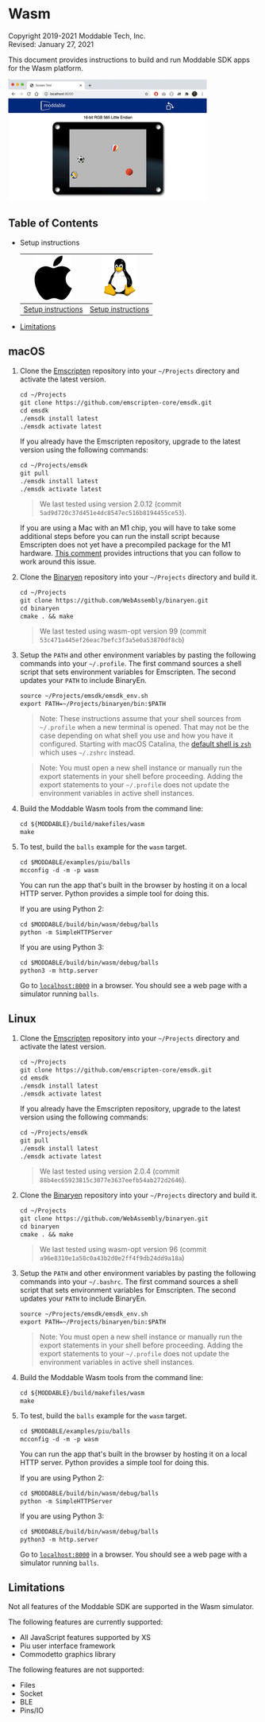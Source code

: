 # Wasm

Copyright 2019-2021 Moddable Tech, Inc.<BR>
Revised: January 27, 2021

This document provides instructions to build and run Moddable SDK apps for the Wasm platform.

![](./../assets/devices/wasm.gif)

## Table of Contents

- Setup instructions

	| [![Apple logo](./../assets/moddable/mac-logo.png)](#mac) | [![Linux logo](./../assets/moddable/lin-logo.png)](#lin) |
	| :---: | :---: |
	| [Setup instructions](#mac) | [Setup instructions](#lin)
	
- [Limitations](#limitations)

<a id="mac"></a>
## macOS

1. Clone the [Emscripten](https://emscripten.org/) repository into your `~/Projects` directory and activate the latest version.

	```text
	cd ~/Projects
	git clone https://github.com/emscripten-core/emsdk.git
	cd emsdk
	./emsdk install latest
	./emsdk activate latest
	```
	
	If you already have the Emscripten repository, upgrade to the latest version using the following commands:
	
	```text
	cd ~/Projects/emsdk
	git pull
	./emsdk install latest
	./emsdk activate latest
	```
	
	> We last tested using version 2.0.12 (commit `5ad9d720c37d451e4dc8547ec516b8194455ce53`).
	
	If you are using a Mac with an M1 chip, you will have to take some additional steps before you can run the install script because Emscripten does not yet have a precompiled package for the M1 hardware. [This comment](https://github.com/emscripten-core/emsdk/issues/671#issuecomment-754541014) provides intructions that you can follow to work around this issue.
		
2. Clone the [Binaryen](https://github.com/WebAssembly/binaryen) repository into your `~/Projects` directory and build it.

	```text
	cd ~/Projects
	git clone https://github.com/WebAssembly/binaryen.git
	cd binaryen
	cmake . && make
	```
	
	> We last tested using wasm-opt version 99 (commit `53c471a445ef26eac7befc3f3a5e0a53870df8cb`)	
3. 	Setup the `PATH` and other environment variables by pasting the following commands into your `~/.profile`. The first command sources a shell script that sets environment variables for Emscripten. The second updates your `PATH` to include BinaryEn.

	```text
	source ~/Projects/emsdk/emsdk_env.sh
	export PATH=~/Projects/binaryen/bin:$PATH
	```

	> Note: These instructions assume that your shell sources from `~/.profile` when a new terminal is opened. That may not be the case depending on what shell you use and how you have it configured. Starting with macOS Catalina, the [default shell is `zsh`](https://support.apple.com/en-us/HT208050) which uses `~/.zshrc` instead.

	> Note: You must open a new shell instance or manually run the export statements in your shell before proceeding. Adding the export statements to your `~/.profile` does not update the environment variables in active shell instances.

4. Build the Moddable Wasm tools from the command line:

	```text
	cd ${MODDABLE}/build/makefiles/wasm
	make
	```
	
5. To test, build the `balls` example for the `wasm` target.

	```text
	cd $MODDABLE/examples/piu/balls
	mcconfig -d -m -p wasm
	```
	
	You can run the app that's built in the browser by hosting it on a local HTTP server. Python provides a simple tool for doing this.
	
	If you are using Python 2:
	
	```text
	cd $MODDABLE/build/bin/wasm/debug/balls
	python -m SimpleHTTPServer
	```
	
	If you are using Python 3:
	
	```text
	cd $MODDABLE/build/bin/wasm/debug/balls
	python3 -m http.server
	```
	
	Go to [`localhost:8000`](http://localhost:8000) in a browser. You should see a web page with a simulator running `balls`.
	
<a id="lin"></a>
## Linux

1. Clone the [Emscripten](https://emscripten.org/) repository into your `~/Projects` directory and activate the latest version.

	```text
	cd ~/Projects
	git clone https://github.com/emscripten-core/emsdk.git
	cd emsdk
	./emsdk install latest
	./emsdk activate latest
	```
	
	If you already have the Emscripten repository, upgrade to the latest version using the following commands:
	
	```text
	cd ~/Projects/emsdk
	git pull
	./emsdk install latest
	./emsdk activate latest
	```
	
	> We last tested using version 2.0.4 (commit `88b4ec65923815c3077e3637eefb54ab272d2646`).
		
2. Clone the [Binaryen](https://github.com/WebAssembly/binaryen) repository into your `~/Projects` directory and build it.

	```text
	cd ~/Projects
	git clone https://github.com/WebAssembly/binaryen.git
	cd binaryen
	cmake . && make
	```
	
	> We last tested using wasm-opt version 96 (commit `a96e8310e1a58c0a43b2d0e2ff4f9db24dd9a18a`)	
3. 	Setup the `PATH` and other environment variables by pasting the following commands into your `~/.bashrc`. The first command sources a shell script that sets environment variables for Emscripten. The second updates your `PATH` to include BinaryEn.

	```text
	source ~/Projects/emsdk/emsdk_env.sh
	export PATH=~/Projects/binaryen/bin:$PATH
	```

	> Note: You must open a new shell instance or manually run the export statements in your shell before proceeding. Adding the export statements to your `~/.profile` does not update the environment variables in active shell instances.

4. Build the Moddable Wasm tools from the command line:

	```text
	cd ${MODDABLE}/build/makefiles/wasm
	make
	```
	
5. To test, build the `balls` example for the `wasm` target.

	```text
	cd $MODDABLE/examples/piu/balls
	mcconfig -d -m -p wasm
	```
	
	You can run the app that's built in the browser by hosting it on a local HTTP server. Python provides a simple tool for doing this.
	
	If you are using Python 2:
	
	```text
	cd $MODDABLE/build/bin/wasm/debug/balls
	python -m SimpleHTTPServer
	```
	
	If you are using Python 3:
	
	```text
	cd $MODDABLE/build/bin/wasm/debug/balls
	python3 -m http.server
	```
	
	Go to [`localhost:8000`](http://localhost:8000) in a browser. You should see a web page with a simulator running `balls`.

<a id="limitations"></a>
## Limitations

Not all features of the Moddable SDK are supported in the Wasm simulator. 

The following features are currently supported:

- All JavaScript features supported by XS
- Piu user interface framework
- Commodetto graphics library

The following features are not supported:

- Files
- Socket
- BLE
- Pins/IO
	